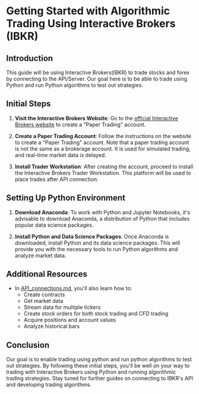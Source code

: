# Getting Started with Algorithmic Trading Using Interactive Brokers (IBKR)

## Introduction

This guide will be using Interactive Brokers(IBKR) to trade stocks and forex by connecting to the API/Server. Our goal here is to be able to trade using Python and run Python algorithms to test out strategies.

## Initial Steps

1. **Visit the Interactive Brokers Website**: Go to the [official Interactive Brokers website](https://www.interactivebrokers.com/) to create a "Paper Trading" account.

2. **Create a Paper Trading Account**: Follow the instructions on the website to create a "Paper Trading" account. Note that a paper trading account is not the same as a brokerage account. It is used for simulated trading, and real-time market data is delayed.

3. **Install Trader Workstation**: After creating the account, proceed to install the Interactive Brokers Trader Workstation. This platform will be used to place trades after API connection.

## Setting Up Python Environment

1. **Download Anaconda**: To work with Python and Jupyter Notebooks, it's advisable to download Anaconda, a distribution of Python that includes popular data science packages.

2. **Install Python and Data Science Packages**: Once Anaconda is downloaded, install Python and its data science packages. This will provide you with the necessary tools to run Python algorithms and analyze market data.

## Additional Resources

- In [API_connections.md](API_connection.ipynb), you'll also learn how to:
  - Create contracts
  - Get market data
  - Stream data for multiple tickers
  - Create stock orders for both stock trading and CFD trading
  - Acquire positions and account values
  - Analyze historical bars

## Conclusion

Our goal is to enable trading using python and run python algorithms to test out strategies. By following these initial steps, you'll be well on your way to trading with Interactive Brokers using Python and running algorithmic trading strategies. Stay tuned for further guides on connecting to IBKR's API and developing trading algorithms.
